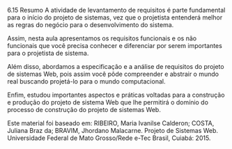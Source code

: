 6.15 Resumo
A atividade de levantamento de requisitos é parte fundamental para o início do projeto de sistemas, vez que o projetista entenderá melhor as regras do negócio para o desenvolvimento do sistema. 

Assim, nesta aula apresentamos os requisitos funcionais e os não funcionais que você precisa conhecer e diferenciar por serem importantes para o projetista de sistema. 

Além disso, abordamos a especificação e a análise de requisitos do projeto de sistemas Web, pois assim você pôde compreender e abstrair o mundo real buscando projetá-lo para o mundo computacional. 

Enfim, estudou importantes aspectos e práticas voltadas para a construção e produção do projeto de sistema Web que lhe permitirá o domínio do processo de construção do projeto de sistemas Web.

Este material foi baseado em:
RIBEIRO, Maria Ivanilse Calderon; COSTA, Juliana Braz da; BRAVIM, Jhordano Malacarne. Projeto de Sistemas Web. Universidade Federal de Mato Grosso/Rede e-Tec Brasil, Cuiabá: 2015.